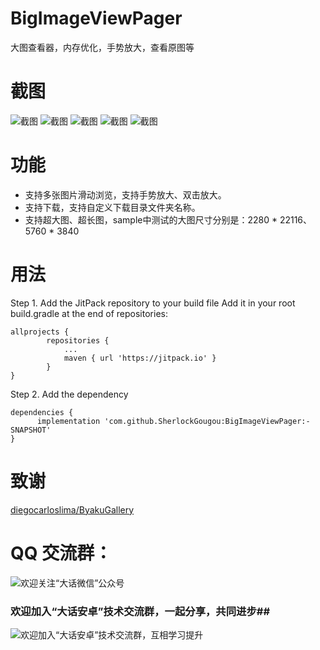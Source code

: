 # BigImageViewPager
大图查看器，内存优化，手势放大，查看原图等

# 截图
![截图](https://github.com/SherlockGougou/BigImageViewPager/blob/master/image/B22E45A8B8FDBA385C61B22F816891FA.png)
![截图](https://github.com/SherlockGougou/BigImageViewPager/blob/master/image/2730A5D943CE5A1DC7964DF51C2F25A1.png)
![截图](https://github.com/SherlockGougou/BigImageViewPager/blob/master/image/0BAE50B648C74F3D117FC4B13FCEBFC9.png)
![截图](https://github.com/SherlockGougou/BigImageViewPager/blob/master/image/A662C02669BA6EA203269761836D8E70.png)
![截图](https://github.com/SherlockGougou/BigImageViewPager/blob/master/image/299B668C1F52D972490DA1F738AD9C0D.png)

# 功能
- 支持多张图片滑动浏览，支持手势放大、双击放大。
- 支持下载，支持自定义下载目录文件夹名称。
- 支持超大图、超长图，sample中测试的大图尺寸分别是：2280 * 22116、5760 * 3840

# 用法
Step 1. Add the JitPack repository to your build file
Add it in your root build.gradle at the end of repositories:
```
allprojects {
		repositories {
			...
			maven { url 'https://jitpack.io' }
		}
}
```
Step 2. Add the dependency
```
dependencies {
	  implementation 'com.github.SherlockGougou:BigImageViewPager:-SNAPSHOT'
}
```

# 致谢
[diegocarloslima/ByakuGallery](https://github.com/diegocarloslima/ByakuGallery)

# QQ 交流群：
![欢迎关注“大话微信”公众号](http://upload-images.jianshu.io/upload_images/1956769-2f49dcb0dc5195b6.png?imageMogr2/auto-orient/strip%7CimageView2/2/w/1240)

### 欢迎加入“大话安卓”技术交流群，一起分享，共同进步##

![欢迎加入“大话安卓”技术交流群，互相学习提升](http://upload-images.jianshu.io/upload_images/1956769-326c166b86ed8e94.JPG?imageMogr2/auto-orient/strip%7CimageView2/2/w/1240)
